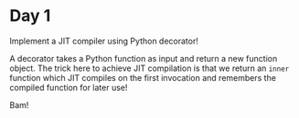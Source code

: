 # Day 1

Implement a JIT compiler using Python decorator!

A decorator takes a Python function as input and return a new function object. The trick here to achieve JIT compilation is that we return an `inner` function which JIT compiles on the first invocation and remembers the compiled function for later use!

Bam!